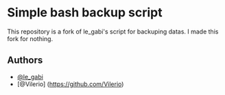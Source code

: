 # Simple bash backup script

This repository is a fork of le_gabi's script for backuping datas.
I made this fork for nothing.

## Authors

- [@le_gabi](https://github.com/legabi)
- [@Vilerio] (https://github.com/Vilerio)


    
